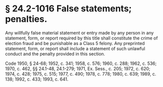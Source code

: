 # § 24.2-1016 False statements; penalties.

<p>Any willfully false material statement or entry made by any person in any statement, form, or report required by this title shall constitute the crime of election fraud and be punishable as a Class 5 felony. Any preprinted statement, form, or report shall include a statement of such unlawful conduct and the penalty provided in this section.</p><p>Code 1950, § 24-68; 1952, c. 341; 1958, c. 576; 1960, c. 288; 1962, c. 536; 1970, c. 462, §§ 24.1-48, 24.1-279; 1971, Ex. Sess., c. 205; 1972, c. 620; 1974, c. 428; 1975, c. 515; 1977, c. 490; 1978, c. 778; 1980, c. 639; 1989, c. 138; 1992, c. 433; 1993, c. 641.</p>